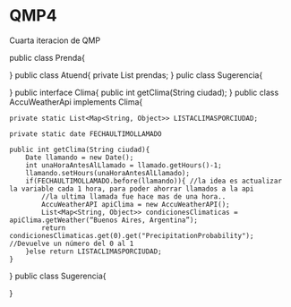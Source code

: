 # QMP4
Cuarta iteracion de QMP

public class Prenda{
	
}
public class Atuend{
	private List<Prenda> prendas;
}
pulic class Sugerencia{
	
}
public interface Clima{
	public int getClima(String ciudad);
}
public class AccuWeatherApi implements Clima{

	private static List<Map<String, Object>> LISTACLIMASPORCIUDAD;

	private static date FECHAULTIMOLLAMADO

	public int getClima(String ciudad){
		Date llamando = new Date();
		int unaHoraAntesAlLlamado = llamado.getHours()-1; 
		llamando.setHours(unaHoraAntesAlLlamado);
		if(FECHAULTIMOLLAMADO.before(llamando)){ //la idea es actualizar la variable cada 1 hora, para poder ahorrar llamados a la api 
			//la ultima llamada fue hace mas de una hora.. 
			AccuWeatherAPI apiClima = new AccuWeatherAPI();
			List<Map<String, Object>> condicionesClimaticas = apiClima.getWeather(“Buenos Aires, Argentina”);  
			return condicionesClimaticas.get(0).get("PrecipitationProbability"); //Devuelve un número del 0 al 1
		}else return LISTACLIMASPORCIUDAD;
	}	
}
public class Sugerencia{
	
}

